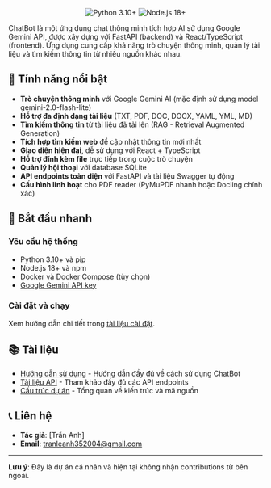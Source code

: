 <p align="center">
  <img src="https://img.shields.io/badge/Python-3.10+-blue" alt="Python 3.10+">
  <img src="https://img.shields.io/badge/Node.js-18+-green" alt="Node.js 18+">
</p>

ChatBot là một ứng dụng chat thông minh tích hợp AI sử dụng Google Gemini API, được xây dựng với FastAPI (backend) và React/TypeScript (frontend). Ứng dụng cung cấp khả năng trò chuyện thông minh, quản lý tài liệu và tìm kiếm thông tin từ nhiều nguồn khác nhau.

## 🌟 Tính năng nổi bật

- **Trò chuyện thông minh** với Google Gemini AI (mặc định sử dụng model gemini-2.0-flash-lite)
- **Hỗ trợ đa định dạng tài liệu** (TXT, PDF, DOC, DOCX, YAML, YML, MD)
- **Tìm kiếm thông tin** từ tài liệu đã tải lên (RAG - Retrieval Augmented Generation)
- **Tích hợp tìm kiếm web** để cập nhật thông tin mới nhất
- **Giao diện hiện đại**, dễ sử dụng với React + TypeScript
- **Hỗ trợ đính kèm file** trực tiếp trong cuộc trò chuyện
- **Quản lý hội thoại** với database SQLite
- **API endpoints toàn diện** với FastAPI và tài liệu Swagger tự động
- **Cấu hình linh hoạt** cho PDF reader (PyMuPDF nhanh hoặc Docling chính xác)

## 🚀 Bắt đầu nhanh

### Yêu cầu hệ thống

- Python 3.10+ và pip
- Node.js 18+ và npm
- Docker và Docker Compose (tùy chọn)
- [Google Gemini API key](https://makersuite.google.com/app/apikey)

### Cài đặt và chạy

Xem hướng dẫn chi tiết trong [tài liệu cài đặt](docs/getting-started/installation.md).

## 📚 Tài liệu

- [Hướng dẫn sử dụng](docs/guides/USER_GUIDE.md) - Hướng dẫn đầy đủ về cách sử dụng ChatBot
- [Tài liệu API](docs/guides/api/API_REFERENCE.md) - Tham khảo đầy đủ các API endpoints
- [Cấu trúc dự án](docs/PROJECT_STRUCTURE.md) - Tổng quan về kiến trúc và mã nguồn

## 📞 Liên hệ

- **Tác giả**: [Trần Anh]
- **Email**: tranleanh352004@gmail.com

---

**Lưu ý**: Đây là dự án cá nhân và hiện tại không nhận contributions từ bên ngoài.